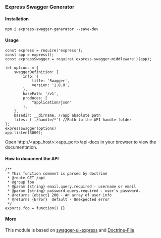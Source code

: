 ### Express Swagger Generator

#### Installation

```
npm i express-swagger-generator --save-dev
```

#### Usage

```
const express = require('express');
const app = express();
const expressSwagger = require('express-swagger-middleware')(app);

let options = {
    swaggerDefinition: {
        info: {
            title: 'Swagger',
            version: '1.0.0',
        },
        basePath: '/v1',
        produces: [
            "application/json"
        ],
    },
    basedir: __dirname, //app absolute path
    files: ['./handle/*'] //Path to the API handle folder
};
expressSwagger(options)
app.listen(3000);
```

Open http://<app_host>:<app_port>/api-docs in your browser to view the documentation.

#### How to document the API

```
/**
 * This function comment is parsed by doctrine
 * @route GET /api
 * @group foo
 * @param {string} email.query.required - username or email
 * @param {string} password.query.required - user's password.
 * @returns {object} 200 - An array of user info
 * @returns {Error}  default - Unexpected error
 */
exports.foo = function() {}
```

#### More

This module is based on [swagger-ui-express](https://github.com/scottie1984/swagger-ui-express) and [Doctrine-File](https://github.com/researchgate/doctrine-file)